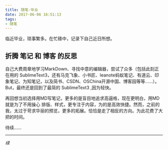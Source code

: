 ```yaml
---
title: 随笔-毕业
date: 2017-06-06 16:51:13
tags: 
- 随笔
---
```


临近毕业，琐事繁多。在忙碌中，记录下自己近日所想。

## 折腾 笔记 和 博客 的反思

自己大费周章地学习MarkDown、寻找中意的编辑器，尝试了众多（包括此刻正在用的 SublimeText3，还有马克飞象、小书匠、leanote蚂蚁笔记、有道云、印象笔记、为知笔记，以及简书、CSDN、OSChina开源中国、博客园等等……）。
But，最终还是回到了最简的 SublimeText3 ,因为轻快。

再回想当初选择用MD写笔记，更多的是盲目地追求高逼格，现在更明白，用MD就是为了不用操心 排版、样式，更专注于内容，为的是高效快捷。然而，之前的我，太过于苛求华丽的预览，更多的拓展。恰恰是走了相反的方向。为此花费了大把的时间。

待续……

---

*续*


